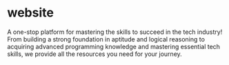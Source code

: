 # website
 A one-stop platform  for mastering the skills  to succeed in the tech industry! From building a strong foundation in aptitude and logical reasoning to acquiring advanced programming knowledge and mastering essential tech skills, we provide all the resources you need for your journey. 
